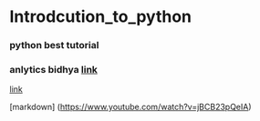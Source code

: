 # Introdcution_to_python

### python best tutorial 

### anlytics bidhya [link](https://courses.analyticsvidhya.com/courses/take/introduction-to-data-science/texts/7590757-apply-function)

[link](https://python-reference.readthedocs.io/en/latest/docs/functions/index.html#functional-programming)

[markdown] (https://www.youtube.com/watch?v=jBCB23pQeIA)

